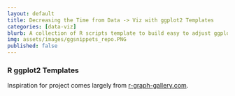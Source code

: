 ```yaml
---
layout: default
title: Decreasing the Time from Data -> Viz with ggplot2 Templates
categories: [data-viz]
blurb: A collection of R scripts template to build easy to adjust ggplot2 charts. 
img: assets/images/ggsnippets_repo.PNG
published: false
---
```

### R ggplot2 Templates

Inspiration for project comes largely from [r-graph-gallery.com](https://www.r-graph-gallery.com/).

